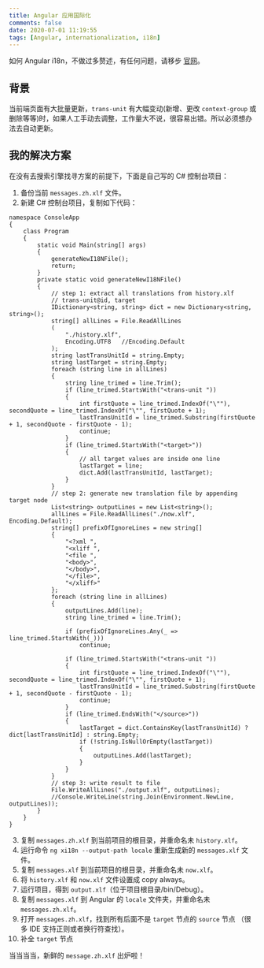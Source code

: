 ```yaml
---
title: Angular 应用国际化
comments: false
date: 2020-07-01 11:19:55
tags: [Angular, internationalization, i18n]
---
```



如何 Angular i18n，不做过多赘述，有任何问题，请移步 [官网](https://angular.cn/guide/i18n)。

## 背景

当前端页面有大批量更新，`trans-unit` 有大幅变动(新增、更改 `context-group` 或删除等等)时，如果人工手动去调整，工作量大不说，很容易出错。所以必须想办法去自动更新。

## 我的解决方案

在没有去搜索引擎找寻方案的前提下，下面是自己写的 C# 控制台项目：

1. 备份当前 `messages.zh.xlf` 文件。
2. 新建 C# 控制台项目，复制如下代码：<span hidden>https://gitee.com/nextwave/codes/svcegrhbnxd82a7pkijlw10</span>
``` CSharp
namespace ConsoleApp
{
    class Program
    {
        static void Main(string[] args)
        {
            generateNewI18NFile();
            return;
        }
        private static void generateNewI18NFile()
        {
            // step 1: extract all translations from history.xlf
            // trans-unit@id, target
            IDictionary<string, string> dict = new Dictionary<string, string>();
            string[] allLines = File.ReadAllLines
            (
                "./history.xlf",
                Encoding.UTF8   //Encoding.Default
            );
            string lastTransUnitId = string.Empty;
            string lastTarget = string.Empty;
            foreach (string line in allLines)
            {
                string line_trimed = line.Trim();
                if (line_trimed.StartsWith("<trans-unit "))
                {
                    int firstQuote = line_trimed.IndexOf("\""), secondQuote = line_trimed.IndexOf("\"", firstQuote + 1);
                    lastTransUnitId = line_trimed.Substring(firstQuote + 1, secondQuote - firstQuote - 1);
                    continue;
                }
                if (line_trimed.StartsWith("<target>"))
                {
                    // all target values are inside one line
                    lastTarget = line;
                    dict.Add(lastTransUnitId, lastTarget);
                }
            }
            // step 2: generate new translation file by appending target node
            List<string> outputLines = new List<string>();
            allLines = File.ReadAllLines("./now.xlf", Encoding.Default);
            string[] prefixOfIgnoreLines = new string[]
            {
                "<?xml ",
                "<xliff ",
                "<file ",
                "<body>",
                "</body>",
                "</file>",
                "</xliff>"
            };
            foreach (string line in allLines)
            {
                outputLines.Add(line);
                string line_trimed = line.Trim();

                if (prefixOfIgnoreLines.Any(_ => line_trimed.StartsWith(_)))
                    continue;

                if (line_trimed.StartsWith("<trans-unit "))
                {
                    int firstQuote = line_trimed.IndexOf("\""), secondQuote = line_trimed.IndexOf("\"", firstQuote + 1);
                    lastTransUnitId = line_trimed.Substring(firstQuote + 1, secondQuote - firstQuote - 1);
                    continue;
                }
                if (line_trimed.EndsWith("</source>"))
                {
                    lastTarget = dict.ContainsKey(lastTransUnitId) ? dict[lastTransUnitId] : string.Empty;
                    if (!string.IsNullOrEmpty(lastTarget))
                    {
                        outputLines.Add(lastTarget);
                    }
                }
            }
            // step 3: write result to file
            File.WriteAllLines("./output.xlf", outputLines);
            //Console.WriteLine(string.Join(Environment.NewLine, outputLines));
        }
    }
}
```
3. 复制 `messages.zh.xlf` 到当前项目的根目录，并重命名未 `history.xlf`。
4. 运行命令 `ng xi18n --output-path locale` 重新生成新的 `messages.xlf` 文件。
5. 复制 `messages.xlf` 到当前项目的根目录，并重命名未 `now.xlf`。
6. 将 `history.xlf` 和 `now.xlf` 文件设置成 copy always。
7. 运行项目，得到 `output.xlf`（位于项目根目录/bin/Debug）。
8. 复制 `messages.xlf` 到 Angular 的 `locale` 文件夹，并重命名未 `messages.zh.xlf`。
9. 打开 `messages.zh.xlf`，找到所有后面不是 `target` 节点的 `source` 节点 （很多 IDE 支持正则或者换行符查找）。
10. 补全 `target` 节点

当当当当，新鲜的 `message.zh.xlf` 出炉啦！
